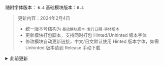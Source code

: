 随附字体版本： `6.4` 基础模块版本：`0.4`
> 更新内容：2024年2月4日<br>
> - 统一版本号结构为 `基础模块版本`-`发行日期`-`字体版本`
> - 更新模块打包脚本，支持同时打包 Hinted/Unhinted 版本字体
> - 修改模块自动更新链接，中文/日文默认使用 Hinted 版本字体，如需 Unhinted 版本请到 Release 手动下载

<details>
<summary>此前更新</summary>
> 2024年2月1日：非西文/中日韩文配置支持
> 2024年1月31日：覆盖更多字体替换路径
> 2024年1月29日：初始提交
</details>
